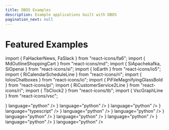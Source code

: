 ```yaml
---
title: DBOS Examples
description: Example applications built with DBOS
pagination_next: null
---
```


# Featured Examples

import { FaHackerNews, FaSlack } from "react-icons/fa6";
import { MdOutlineShoppingCart } from "react-icons/md";
import { SiApachekafka, SiOpenai } from "react-icons/si";
import { IoEarth } from "react-icons/io5";
import { RiCalendarScheduleLine } from "react-icons/ri";
import { IoIosChatboxes } from "react-icons/io";
import { PiFileMagnifyingGlassBold } from "react-icons/pi";
import { RiCustomerService2Line } from "react-icons/ri";
import { TbClock2 } from "react-icons/tb";
import { VscGraphLine } from "react-icons/vsc";

  <section className="row list">
  <CardLink
    label="Fault-Tolerant Checkout"
    href="python/examples/widget-store"
    description="Use DBOS durable workflows to build an online storefront that's resilient to any failure."
    index="1"
    icon={<MdOutlineShoppingCart color="white" size={50}/>}
    language="python"
  />
  <CardLink
    label="Document Ingestion Pipeline"
    href="python/examples/document-detective"
    description="Use DBOS to build a reliable and scalable document ingestion pipeline."
    index="2"
    icon={<PiFileMagnifyingGlassBold  color="white" size={50}/>}
    language="python"
  />
  <CardLink
    label="Stock Tracker"
    href="python/examples/stock-tracker"
    description="Use DBOS to track stock prices and receive alerts when they cross a certain threshold."
    index="3"
    icon={<VscGraphLine color="white" size={50}/>}
    language="python"
  />
  <CardLink
    label="Kafka Alert Queue"
    href="typescript/examples/kafka-alert-queue"
    description="Use DBOS and Kafka to create an alerts management application that handles each alert exactly once."
    index="4"
    icon={<SiApachekafka color="white" size={50}/>}
    language="typescript"
  />
  <CardLink
    label="Scheduled Reminders"
    href="python/examples/scheduled-reminders"
    description="Use DBOS to build and deploy an app that schedules reminder emails for any day in the future."
    index="5"
    icon={<RiCalendarScheduleLine color="white" size={50}/>}
    language="python"
  />
  <CardLink
    label="Hacker News Bot"
    href="python/examples/hacker-news-bot"
    description="Use DBOS to deploy a scheduled job that regularly searches Hacker News for comments about serverless computing and posts them to Slack."
    index="6"
    icon={<FaHackerNews color="white" size={50} />}
    language="python"
  />
  <CardLink
    label="AI-Powered Slackbot"
    href="python/examples/rag-slackbot"
    description="Use DBOS and LlamaIndex to build an AI-powered Slackbot that uses RAG to answer questions about previous Slack conversations."
    index="7"
    icon={<FaSlack color="white" size={50}/>}
    language="python"
  />
  <CardLink
    label="LLM-Powered Chatbot"
    href="python/examples/chatbot"
    description="Build a chatbot with DBOS and LangChain, then serverlessly deploy it to DBOS Cloud 50x cheaper than on AWS."
    index="8"
    icon={<IoIosChatboxes color="white" size={50}/>}
    language="python"
  />
  <CardLink
    label="Reliable Customer Service Agent"
    href="python/examples/reliable-ai-agent"
    description="Use DBOS and OpenAI's Swarm to build a reliable AI-powered customer service agent."
    index="9"
    icon={<RiCustomerService2Line color="white" size={50}/>}
    language="python"
  />
  <CardLink
    label="Earthquake Tracker"
    href="python/examples/earthquake-tracker"
    description="Use DBOS to build a real-time earthquake dashboard by streaming data from the USGS into Postgres, then visualizing it with Streamlit."
    index="10"
    icon={<IoEarth color="white" size={50}/>}
    language="python"
  />
  <CardLink
    label="Cloud Cron Quickstart"
    href="python/examples/cron-starter"
    description="Use DBOS to write a cron job in just six lines of code and host it in the cloud with a single command."
    index="11"
    icon={<TbClock2 color="white" size={50}/>}
    language="python"
  />
  </section>
